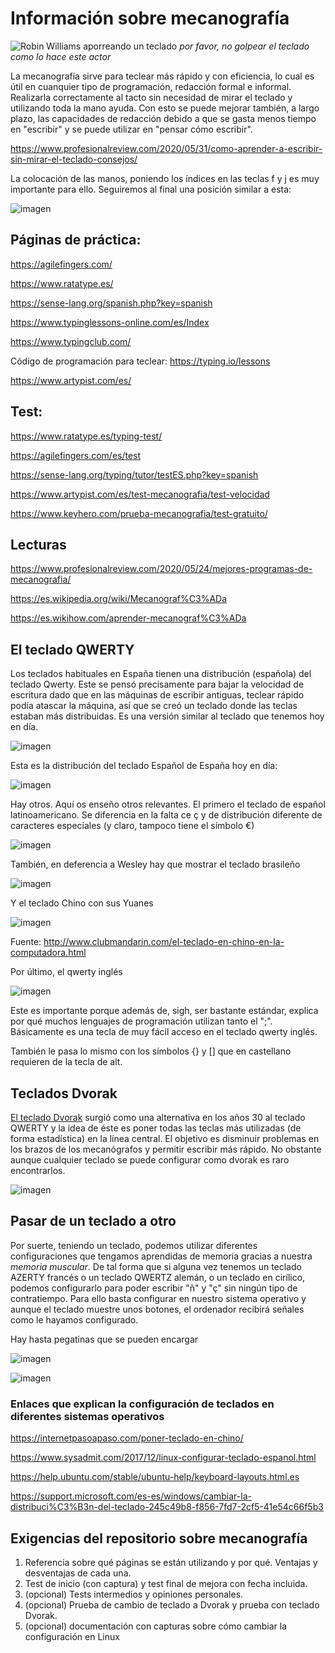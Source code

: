 # Información sobre mecanografía 


![Robin Williams aporreando un teclado](https://www.profesionalreview.com/wp-content/uploads/2020/04/aprender-a-escribir-sin-mirar-el-teclado.gif)
_por favor, no golpear el teclado como lo hace este actor_


La mecanografía sirve para teclear más rápido y con eficiencia, lo cual es útil en cuanquier tipo de programación, redacción formal e informal. Realizarla correctamente al tacto sin necesidad de mirar el teclado y utilizando toda la mano ayuda. Con esto se puede mejorar también, a largo plazo, las capacidades de redacción debido a que se gasta menos tiempo en "escribir" y se puede utilizar en "pensar cómo escribir". 

https://www.profesionalreview.com/2020/05/31/como-aprender-a-escribir-sin-mirar-el-teclado-consejos/

La colocación de las manos, poniendo los índices en las teclas f y j es muy importante para ello. Seguiremos al final una posición similar a esta:

![imagen](https://user-images.githubusercontent.com/60569015/113557709-c092a580-95fe-11eb-8df7-fc184c33563b.png)




## Páginas de práctica:

https://agilefingers.com/

https://www.ratatype.es/

https://sense-lang.org/spanish.php?key=spanish

https://www.typinglessons-online.com/es/Index

https://www.typingclub.com/

Código de programación para teclear: https://typing.io/lessons

https://www.artypist.com/es/


## Test: 

https://www.ratatype.es/typing-test/

https://agilefingers.com/es/test

https://sense-lang.org/typing/tutor/testES.php?key=spanish

https://www.artypist.com/es/test-mecanografia/test-velocidad

https://www.keyhero.com/prueba-mecanografia/test-gratuito/

## Lecturas

https://www.profesionalreview.com/2020/05/24/mejores-programas-de-mecanografia/

https://es.wikipedia.org/wiki/Mecanograf%C3%ADa

https://es.wikihow.com/aprender-mecanograf%C3%ADa

## El teclado QWERTY 

Los teclados habituales en España tienen una distribución (española) del teclado Qwerty. Este se pensó precisamente para bajar la velocidad de escritura dado que en las máquinas de escribir antiguas, teclear rápido podía atascar la máquina, así que se creó un teclado donde las teclas estaban más distribuidas. Es una versión similar al teclado que tenemos hoy en día. 

![imagen](https://user-images.githubusercontent.com/60569015/113558955-d739fc00-9600-11eb-846a-f49096f94f29.png)

Esta es la distribución del teclado Español de España hoy en día:

![imagen](https://user-images.githubusercontent.com/60569015/113559922-77dceb80-9602-11eb-8c38-cc83c4193659.png)

Hay otros. Aquí os enseño otros relevantes. El primero el teclado de español latinoamericano. Se diferencia en la falta ce ç y de distribución diferente de caracteres especiales (y claro, tampoco tiene el símbolo €) 

![imagen](https://user-images.githubusercontent.com/60569015/113560022-9f33b880-9602-11eb-9714-236b6d829fd1.png)

También, en deferencia a Wesley hay que mostrar el teclado brasileño 

![imagen](https://user-images.githubusercontent.com/60569015/113560295-123d2f00-9603-11eb-90a2-3cddef4564fa.png)

Y el teclado Chino con sus Yuanes

![imagen](https://user-images.githubusercontent.com/60569015/113562737-ec198e00-9606-11eb-98dd-7991a979ed8d.png)

Fuente: http://www.clubmandarin.com/el-teclado-en-chino-en-la-computadora.html

Por último, el qwerty inglés

![imagen](https://user-images.githubusercontent.com/60569015/113561907-97c1de80-9605-11eb-9dd0-dbf7d07def7c.png)

Este es importante porque además de, sigh, ser bastante estándar, explica por qué muchos lenguajes de programación utilizan tanto el ";". Básicamente es una tecla de muy fácil acceso en el teclado qwerty inglés. 

También le pasa lo mismo con los símbolos {} y [] que en castellano requieren de la tecla de alt. 

## Teclados Dvorak 

[El teclado Dvorak](https://es.wikipedia.org/wiki/Teclado_Dvorak) surgió como una alternativa en los años 30 al teclado QWERTY y la idea de éste es poner todas las teclas más utilizadas (de forma estadística) en la línea central. El objetivo es disminuir problemas en los brazos de los mecanógrafos y permitir escribir más rápido. No obstante aunque cualquier teclado se puede configurar como dvorak es raro encontrarlos.

![imagen](https://user-images.githubusercontent.com/60569015/113562488-79101780-9606-11eb-8a20-defd48732146.png)


## Pasar de un teclado a otro

Por suerte, teniendo un teclado, podemos utilizar diferentes configuraciones que tengamos aprendidas de memoria gracias a nuestra _memoria muscular_. De tal forma que si alguna vez tenemos un teclado AZERTY francés o un teclado QWERTZ alemán, o un teclado en cirílico, podemos configurarlo para poder escribir "ñ" y "ç" sin ningún tipo de contratiempo. Para ello basta configurar en nuestro sistema operativo y aunque el teclado muestre unos botones, el ordenador recibirá señales como le hayamos configurado. 

Hay hasta pegatinas que se pueden encargar 

![imagen](https://user-images.githubusercontent.com/60569015/113563506-19b30700-9608-11eb-86c5-674492a8c0f4.png)

![imagen](https://user-images.githubusercontent.com/60569015/113563574-364f3f00-9608-11eb-8275-01d5747aa207.png)

### Enlaces que explican la configuración de teclados en diferentes sistemas operativos

https://internetpasoapaso.com/poner-teclado-en-chino/

https://www.sysadmit.com/2017/12/linux-configurar-teclado-espanol.html

https://help.ubuntu.com/stable/ubuntu-help/keyboard-layouts.html.es

https://support.microsoft.com/es-es/windows/cambiar-la-distribuci%C3%B3n-del-teclado-245c49b8-f856-7fd7-2cf5-41e54c66f5b3

## Exigencias del repositorio sobre mecanografía 

1) Referencia sobre qué páginas se están utilizando y por qué. Ventajas y desventajas de cada una.
2) Test de inicio (con captura) y test final de mejora con fecha incluida. 
3)  (opcional) Tests intermedios y opiniones personales. 
4)  (opcional) Prueba de cambio de teclado a Dvorak y prueba con teclado Dvorak.
5) (opcional) documentación con capturas sobre cómo cambiar la configuración en Linux 
